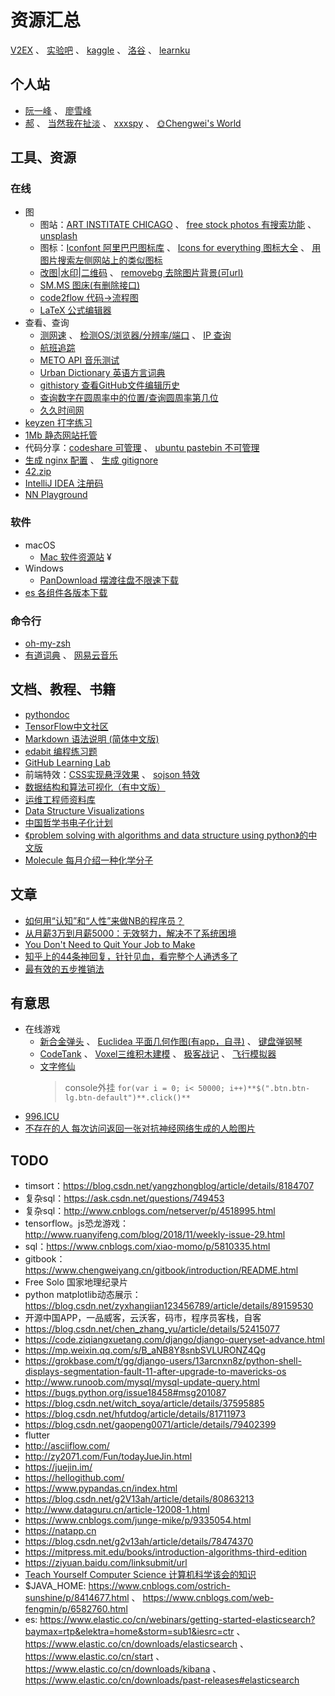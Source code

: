 # 资源汇总

[V2EX](https://www.v2ex.com) 、 [实验吧](http://www.shiyanbar.com/ctf/) 、 [kaggle](https://www.kaggle.com) 、 [洛谷](https://www.luogu.org/) 、 [learnku](https://learnku.com)

## 个人站

- [阮一峰](http://www.ruanyifeng.com/home.html) 、 [廖雪峰](https://www.liaoxuefeng.com/)
- [郝](http://118.190.215.104/) 、 [当然我在扯淡](http://www.yinwang.org/) 、 [xxxspy](https://mlln.cn/) 、 [🌞Chengwei's World](http://www.chengweiyang.cn/)

## 工具、资源

### 在线

- 图
  - 图站：[ART INSTITATE CHICAGO](https://www.artic.edu/collection?is_public_domain=1) 、 [free stock photos 有搜索功能](https://www.pexels.com) 、 [unsplash](https://unsplash.com)
  - 图标：[Iconfont 阿里巴巴图标库](https://www.iconfont.cn) 、 [Icons for everything 图标大全](https://thenounproject.com/) 、 [用图片搜索左侧网站上的类似图标](http://compute.vision/nouns/index.html)
  - [改图|水印|二维码](https://www.gaitubao.com) 、 [removebg 去除图片背景(可url)](https://www.remove.bg)
  - [SM.MS 图床(有删除接口)](https://sm.ms/)
  - [code2flow 代码->流程图](https://code2flow.com/)
  - [LaTeX 公式编辑器](http://www.codecogs.com/latex/eqneditor.php)
-  查看、查询
   - [测网速](http://www.speedtest.net) 、 [检测OS/浏览器/分辨率/端口](http://www.gensee.com/test.html) 、 [IP 查询](http://tool.chinaz.com/dns)
   - [航班追踪](http://flightadsb.variflight.com)
   - [METO API 音乐测试](https://api.i-meto.com/music.page)
   - [Urban Dictionary 英语方言词典](https://www.urbandictionary.com/)
   - [githistory 查看GitHub文件编辑历史](https://github.com/pomber/git-history)
   - [查询数字在圆周率中的位置/查询圆周率第几位](https://www.1415926pi.com)
   - [久久时间网](http://bjtime.cn)
- [keyzen 打字练习](https://wwwtyro.github.io/keyzen/)
- [1Mb 静态网站托管](https://1mb.site)
- 代码分享：[codeshare 可管理](https://codeshare.io) 、 [ubuntu pastebin 不可管理](https://paste.ubuntu.com)
- [生成 nginx 配置](https://nginxconfig.io/) 、 [生成 gitignore](https://gitignore.io/)
- [42.zip](https://unforgettable.dk/)
- [IntelliJ IDEA 注册码](http://idea.lanyus.com)
- [NN Playground](http://playground.tensorflow.org)

### 软件

- macOS
  - [Mac 软件资源站](http://mac.orsoon.com/) ¥
- Windows
  - [PanDownload 摆渡往盘不限速下载](http://pandownload.com/)
- [es 各组件各版本下载](https://www.elastic.co/cn/downloads/past-releases)

### 命令行

- [oh-my-zsh](https://github.com/robbyrussell/oh-my-zsh)
- [有道词典](https://github.com/felixonmars/ydcv) 、 [网易云音乐](https://github.com/darknessomi/musicbox)

## 文档、教程、书籍

- [pythondoc](http://www.pythondoc.com)
- [TensorFlow中文社区](http://www.tensorfly.cn/)
- [Markdown 语法说明 (简体中文版)](https://www.appinn.com/markdown/#list)
- [edabit 编程练习题](https://edabit.com/challenges)
- [GitHub Learning Lab](https://lab.github.com/courses)
- 前端特效：[CSS实现悬浮效果](https://mp.weixin.qq.com/s?__biz=MjM5NTY1MjY0MQ==&mid=2650742344&idx=3&sn=fdafa8bec7ab21dfbacb29ea2d605da5&chksm=befe8b0689890210df8483d008a5a354f988247d68f5c023df5865d985437119a88092ab7535&mpshare=1&scene=1&srcid=08174UHCvIUBYXARiory21k9#rd) 、 [sojson 特效](https://www.sojson.com/blog/127.html)
- [数据结构和算法可视化（有中文版）](https://visualgo.net/zh)
- [运维工程师资料库](http://www.opsschool.org/)
- [Data Structure Visualizations](https://www.cs.usfca.edu/~galles/visualization/Algorithms.html)
- [中国哲学书电子化计划](https://ctext.org/zhs)
- [《problem solving with algorithms and data structure using python》的中文版](https://github.com/facert/python-data-structure-cn)
- [Molecule 每月介绍一种化学分子](http://www.chm.bris.ac.uk/motm/motm.htm)


## 文章

- [如何用“认知”和“人性”来做NB的程序员？](http://news.51cto.com/art/201901/590742.htm)
- [从月薪3万到月薪5000：无效努力，解决不了系统困境](https://blog.csdn.net/ityouknow/article/details/88097038)
- [You Don't Need to Quit Your Job to Make](https://blog.stephsmith.io/you-dont-need-to-quit-your-job-to-make/)
- [知乎上的44条神回复，针针见血，看完整个人通透多了](https://mp.weixin.qq.com/s?__biz=MzA4MzQzMTg3Mw==&mid=2686285856&idx=7&sn=fe5bbe7e87d8613260aeaa30f9a25c89&chksm=ba1f408e8d68c998a081c75cd74a40d46cf45eaef843ae9ba90bdacc3dd578fc7cb7fbcd2811&scene=0#rd)
- [最有效的五步推销法](http://www.ruanyifeng.com/blog/2018/11/most-effective-sales-promotion.html)

## 有意思

- 在线游戏
  - [新合金弹头](http://www.4399.com/flash/1809.htm#search3) 、 [Euclidea 平面几何作图(有app，自寻)](https://www.euclidea.xyz/en/game/packs/) 、 [键盘弹钢琴](http://www.autopiano.cn/)
  - [CodeTank](http://codetank.alloyteam.com/) 、 [Voxel三维积木建模](https://www.makerbean.com/voxelbuilder#C/2646532a9d8fe9c46af4a261e76f51:A/) 、 [极客战记](https://codecombat.163.com) 、 [飞行模拟器](https://www.geo-fs.com/int/cn/index.php)
  - [文字修仙](https://louisalflame.github.io/CFantasyClick/index.html)
    > console外挂 `for(var i = 0; i< 50000; i++)**$(".btn.btn-lg.btn-default")**.click()**`
- [996.ICU](http://996.icu)
- [不存在的人 每次访问返回一张对抗神经网络生成的人脸图片](https://thispersondoesnotexist.com)

## TODO

- timsort：https://blog.csdn.net/yangzhongblog/article/details/8184707
- 复杂sql：https://ask.csdn.net/questions/749453
- 复杂sql：http://www.cnblogs.com/netserver/p/4518995.html
- tensorflow。js恐龙游戏：http://www.ruanyifeng.com/blog/2018/11/weekly-issue-29.html
- sql：https://www.cnblogs.com/xiao-momo/p/5810335.html
- gitbook：https://www.chengweiyang.cn/gitbook/introduction/README.html
- Free Solo 国家地理纪录片
- python matplotlib动态展示：https://blog.csdn.net/zyxhangiian123456789/article/details/89159530
- 开源中国APP，一品威客，云沃客，码市，程序员客栈，自客
- https://blog.csdn.net/chen_zhang_yu/article/details/52415077
- https://code.ziqiangxuetang.com/django/django-queryset-advance.html
- https://mp.weixin.qq.com/s/B_aNB8Y8snbSVLURONZ4Qg
- https://grokbase.com/t/gg/django-users/13arcnxn8z/python-shell-displays-segmentation-fault-11-after-upgrade-to-mavericks-os
- http://www.runoob.com/mysql/mysql-update-query.html
- https://bugs.python.org/issue18458#msg201087
- https://blog.csdn.net/witch_soya/article/details/37595885
- https://blog.csdn.net/hfutdog/article/details/81711973
- https://blog.csdn.net/gaopeng0071/article/details/79402399
- flutter
- http://asciiflow.com/
- http://zy2071.com/Fun/todayJueJin.html
- https://juejin.im/
- https://hellogithub.com/
- https://www.pypandas.cn/index.html
- https://blog.csdn.net/g2V13ah/article/details/80863213
- http://www.dataguru.cn/article-12008-1.html
- https://www.cnblogs.com/junge-mike/p/9335054.html
- https://natapp.cn
- https://blog.csdn.net/g2v13ah/article/details/78474370
- https://mitpress.mit.edu/books/introduction-algorithms-third-edition
- https://ziyuan.baidu.com/linksubmit/url
- [Teach Yourself Computer Science 计算机科学该会的知识](https://teachyourselfcs.com/)
- $JAVA_HOME: https://www.cnblogs.com/ostrich-sunshine/p/8414677.html 、 https://www.cnblogs.com/web-fengmin/p/6582760.html
- es: https://www.elastic.co/cn/webinars/getting-started-elasticsearch?baymax=rtp&elektra=home&storm=sub1&iesrc=ctr 、 https://www.elastic.co/cn/downloads/elasticsearch 、 https://www.elastic.co/cn/start 、 https://www.elastic.co/cn/downloads/kibana 、 https://www.elastic.co/cn/downloads/past-releases#elasticsearch


